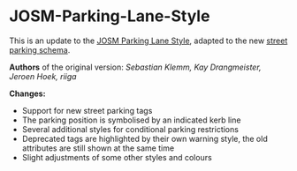 # JOSM-Parking-Lane-Style

This is an update to the [JOSM Parking Lane Style](https://josm.openstreetmap.de/wiki/Styles/ParkingLanes), adapted to the new [street parking schema](https://wiki.openstreetmap.org/wiki/Proposed_features/street_parking_revision).

**Authors** of the original version:
*Sebastian Klemm, Kay Drangmeister, Jeroen Hoek, riiga*

**Changes:**
* Support for new street parking tags
* The parking position is symbolised by an indicated kerb line
* Several additional styles for conditional parking restrictions
* Deprecated tags are highlighted by their own warning style, the old attributes are still shown at the same time
* Slight adjustments of some other styles and colours
